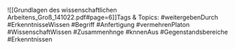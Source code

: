 
![[Grundlagen des wissenschaftlichen Arbeitens_Groß_141022.pdf#page=6]]Tags & Topics:
   #weitergebenDurch
   #ErkenntnisseWissen
   #Begriff
   #Anfertigung
   #vermehrenPlaton
   #WissenschaftWissen
   #Zusammenhnge
   #knnenAus
   #Gegenstandsbereiche
   #Erkenntnissen